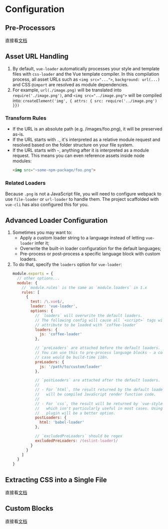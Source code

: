 # Configuration

## Pre-Processors
直接看[文档](https://vue-loader-v14.vuejs.org/en/configurations/pre-processors.html)


## Asset URL Handling
1. By default, `vue-loader` automatically processes your style and template files with `css-loader` and the Vue template compiler. In this compilation process, all asset URLs such as `<img src="...">`, `background: url(...)` and CSS `@import` are resolved as module dependencies.
2. For example, `url(./image.png)` will be translated into `require('./image.png')`, and `<img src="../image.png">` will be compiled into: `createElement('img', { attrs: { src: require('../image.png') }})`

### Transform Rules
* If the URL is an absolute path (e.g. /images/foo.png), it will be preserved as-is.
* If the URL starts with `.`, it's interpreted as a relative module request and resolved based on the folder structure on your file system.
* If the URL starts with `~`, anything after it is interpreted as a module request. This means you can even reference assets inside node modules:
    ```html
    <img src="~some-npm-package/foo.png">
    ```

### Related Loaders
Because `.png` is not a JavaScript file, you will need to configure webpack to use `file-loader` or `url-loader` to handle them. The project scaffolded with `vue-cli` has also configured this for you.


## Advanced Loader Configuration
1. Sometimes you may want to:
    * Apply a custom loader string to a language instead of letting `vue-loader` infer it;
    * Overwrite the built-in loader configuration for the default languages;
    * Pre-process or post-process a specific language block with custom loaders.
2. To do that, specify the `loaders` option for `vue-loader`:
    ```js
    module.exports = {
      // other options...
      module: {
        // `module.rules` is the same as `module.loaders` in 1.x
        rules: [
          {
            test: /\.vue$/,
            loader: 'vue-loader',
            options: {
              // `loaders` will overwrite the default loaders.
              // The following config will cause all `<script>` tags without `lang`
              // attribute to be loaded with `coffee-loader`
              loaders: {
                js: 'coffee-loader'
              },

              // `preLoaders` are attached before the default loaders.
              // You can use this to pre-process language blocks - a common use
              // case would be build-time i18n.
              preLoaders: {
                js: '/path/to/custom/loader'
              },

              // `postLoaders` are attached after the default loaders.
              //
              // - For `html`, the result returned by the default loader
              //   will be compiled JavaScript render function code.
              //
              // - For `css`, the result will be returned by `vue-style-loader`
              //   which isn't particularly useful in most cases. Using a PostCSS
              //   plugin will be a better option.
              postLoaders: {
                html: 'babel-loader'
              },

              // `excludedPreLoaders` should be regex
              excludedPreLoaders: /(eslint-loader)/
            }
          }
        ]
      }
    }
    ```


## Extracting CSS into a Single File
直接看[文档](https://vue-loader-v14.vuejs.org/en/configurations/extract-css.html)


## Custom Blocks
直接看[文档](https://vue-loader-v14.vuejs.org/en/configurations/custom-blocks.html)
